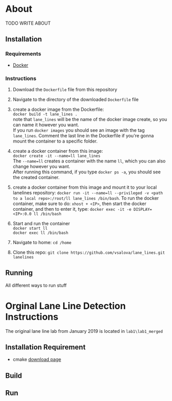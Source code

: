 # About

TODO WRITE ABOUT

## Installation

### Requirements

* [Docker](https://www.docker.com/get-started)

### Instructions

1. Download the `Dockerfile` file from this repository

2. Navigate to the directory of the downloaded `Dockerfile` file

3. create a docker image from the Dockerfile:  
`docker build -t lane_lines .`  
note that `lane_lines` will be the name of the docker image create, so you can name it however you want.  
If you run `docker images` you should see an image with the tag `lane_lines`. Comment the last line in the Dockerfile if you're gonna mount the container to a specific folder. 

4. create a docker container from this image:  
`docker create -it --name=ll lane_lines`  
The `--name=ll` creates a container with the name `ll`, which you can also change however you want.  
After running this command, if you type `docker ps -a`, you should see the created container.

5. create a docker container from this image and mount it to your local lanelines repository: `docker run -it --name=ll --privileged -v <path to a local repo>:/root/ll lane_lines /bin/bash`. To run the docker container, make sure to do: `xhost + <IP>`, then start the docker container, and then to enter it, type: `docker exec -it -e DISPLAY=<IP>:0.0 ll /bin/bash`

5. Start and run the container  
`docker start ll`  
`docker exec ll /bin/bash`

6. Navigate to home: `cd /home`

7. Clone this repo: `git clone https://github.com/vsalova/lane_lines.git lanelines`

## Running

All different ways to run stuff



# Orginal Lane Line Detection Instructions

The original lane line lab from January 2019 is located in `lab1\lab1_merged`

## Installation Requirement

* cmake [download page](https://cmake.org/download/)



## Build


## Run
